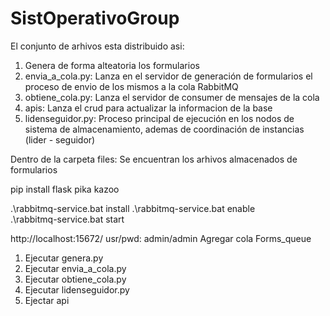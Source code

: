 # SistOperativoGroup
El conjunto de arhivos esta distribuido asi:

1. Genera de forma alteatoria los formularios
2. envia_a_cola.py: Lanza en el servidor de generación de formularios el proceso de envio de los mismos a la cola RabbitMQ
3. obtiene_cola.py: Lanza el servidor de consumer de mensajes de la cola
4. apis: Lanza el crud para actualizar la informacion de la base
5. lidenseguidor.py: Proceso principal de ejecución en los nodos de sistema de almacenamiento, ademas de coordinación de instancias (lider - seguidor)


Dentro de la carpeta files:
Se encuentran los arhivos almacenados de formularios

pip install flask pika kazoo
 
.\rabbitmq-service.bat install
.\rabbitmq-service.bat enable       
.\rabbitmq-service.bat start
 
http://localhost:15672/
usr/pwd: admin/admin
Agregar cola Forms_queue                            
 
1.  Ejecutar genera.py
2.  Ejecutar envia_a_cola.py
3.  Ejecutar obtiene_cola.py
4.  Ejecutar lidenseguidor.py
5.  Ejectar api
 
